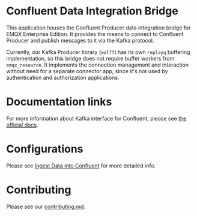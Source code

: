 # Confluent Data Integration Bridge

This application houses the Confluent Producer data integration bridge for EMQX Enterprise
Edition.  It provides the means to connect to Confluent Producer and publish messages to
it via the Kafka protocol.

Currently, our Kafka Producer library (`wolff`) has its own `replayq` buffering
implementation, so this bridge does not require buffer workers from `emqx_resource`.  It
implements the connection management and interaction without need for a separate connector
app, since it's not used by authentication and authorization applications.

# Documentation links

For more information about Kafka interface for Confluent, please see [the official
docs](https://docs.confluent.io/cloud/current/overview.html).

# Configurations

Please see [Ingest Data into Confluent](https://docs.emqx.com/en/enterprise/v5.3/data-integration/data-bridge-confluent.html) for more detailed info.

# Contributing

Please see our [contributing.md](../../CONTRIBUTING.md).
